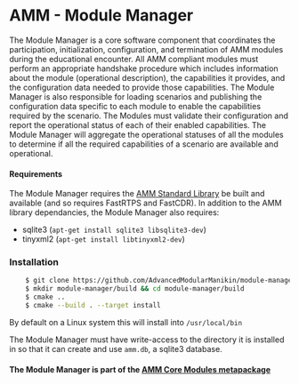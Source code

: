# AMM - Module Manager

The Module Manager is a core software component that coordinates the participation,
initialization, configuration, and termination of AMM modules during the educational encounter.
All AMM compliant modules must perform an appropriate handshake procedure which includes
information about the module (operational description), the capabilities it provides, and the
configuration data needed to provide those capabilities. The Module Manager is also responsible
for loading scenarios and publishing the configuration data specific to each module to enable the
capabilities required by the scenario. The Modules must validate their configuration and report
the operational status of each of their enabled capabilities. The Module Manager will aggregate
the operational statuses of all the modules to determine if all the required capabilities of a
scenario are available and operational.

#### Requirements
The Module Manager requires the [AMM Standard Library](https://github.com/AdvancedModularManikin/amm-library) be built and available (and so requires FastRTPS and FastCDR).  In addition to the AMM library dependancies, the Module Manager also requires:
- sqlite3 (`apt-get install sqlite3 libsqlite3-dev`)
- tinyxml2 (`apt-get install libtinyxml2-dev`)
 

### Installation
```bash
    $ git clone https://github.com/AdvancedModularManikin/module-manager
    $ mkdir module-manager/build && cd module-manager/build
    $ cmake ..
    $ cmake --build . --target install
```

By default on a Linux system this will install into `/usr/local/bin`

The Module Manager must have write-access to the directory it is installed in so that it can create and use `amm.db`, a sqlite3 database.

#### The Module Manager is part of the [AMM Core Modules metapackage](https://github.com/AdvancedModularManikin/core-modules)

